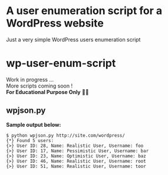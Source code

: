 # A user enumeration script for a WordPress website
Just a very simple WordPress users enumeration script

# wp-user-enum-script
  Work in progress ... <br/>
  More scripts coming soon ! <br/>
  <strong>For Educational Purpose Only</strong> 🙏🏽
  
## wpjson.py
<strong>Sample output below:</strong>
```
$ python wpjson.py http://site.com/wordpress/
{*} Found 5 users:
{>} User ID: 28, Name: Realistic User, Username: foo
{>} User ID: 17, Name: Pessimistic User, Username: bar
{>} User ID: 23, Name: Optimistic User, Username: baz
{>} User ID: 46, Name: Realistic User, Username: root
{>} User ID: 51, Name: Realistic User, Username: toor
```

